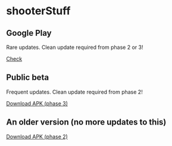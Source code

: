 # shooterStuff

## Google Play

Rare updates. Clean update required from phase 2 or 3!

[Check](https://play.google.com/store/apps/details?id=com.infoSzakkor.shooterStuff)

## Public beta

Frequent updates. Clean update required from phase 2!

[Download APK (phase 3)](https://drive.google.com/uc?export=download&id=1rJFUrNE-7faeLZZl2dBrtj11XWC8_Ig2)

## An older version (no more updates to this)

[Download APK (phase 2)](https://drive.google.com/uc?export=download&id=1HiqhMWMyhAca9PLRCyTbMZoK7Nyy0SoX)
